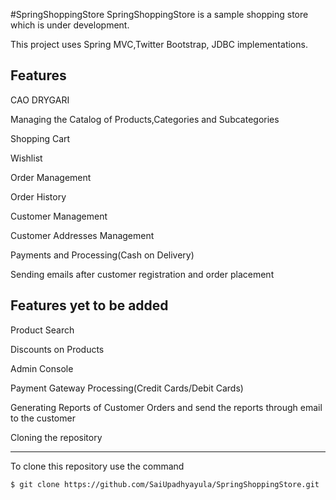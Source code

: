#SpringShoppingStore
SpringShoppingStore is a sample shopping store which is under development.

This project uses Spring MVC,Twitter Bootstrap, JDBC implementations.

Features
--------
CAO DRYGARI	

Managing the Catalog of Products,Categories and Subcategories

Shopping Cart

Wishlist

Order Management

Order History

Customer Management

Customer Addresses Management

Payments and Processing(Cash on Delivery)

Sending emails after customer registration and order placement

Features yet to be added
------------------------

Product Search

Discounts on Products

Admin Console

Payment Gateway Processing(Credit Cards/Debit Cards)

Generating Reports of Customer Orders and send the reports through email to the customer

Cloning the repository

--------------------------

To clone this repository use the command

```
$ git clone https://github.com/SaiUpadhyayula/SpringShoppingStore.git
```
